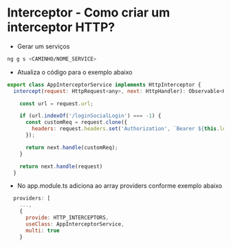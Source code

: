 # Interceptor - Como criar um interceptor HTTP?

* Gerar um serviços

```bash
ng g s <CAMINHO/NOME_SERVICE>
```

* Atualiza o código para o exemplo abaixo

```javascript
export class AppInterceptorService implements HttpInterceptor {
  intercept(request: HttpRequest<any>, next: HttpHandler): Observable<HttpEvent<any>> {

    const url = request.url;

    if (url.indexOf('/loginSocialLogin') === -1) {
      const customReq = request.clone({
        headers: request.headers.set('Authorization', `Bearer ${this.loginService.getUsuarioLogado.token}`),
      });

      return next.handle(customReq);
    }

    return next.handle(request)
  }
```

* No app.module.ts adiciona ao array providers conforme exemplo abaixo

```javascript
  providers: [
    ...,
    {
      provide: HTTP_INTERCEPTORS,
      useClass: AppInterceptorService,
      multi: true
    }
```